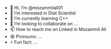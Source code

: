 - 👋 Hi, I’m @mozammilali01
- 👀 I’m interested in Dtat Scientist
- 🌱 I’m currently learning C++
- 💞️ I’m looking to collaborate on ...
- 📫 How to reach me on Linked in Mozammil Ali
- 😄 Pronouns: ...
- ⚡ Fun fact: ...

<!---
mozammilali01/mozammilali01 is a ✨ special ✨ repository because its `README.md` (this file) appears on your GitHub profile.
You can click the Preview link to take a look at your changes.
--->
